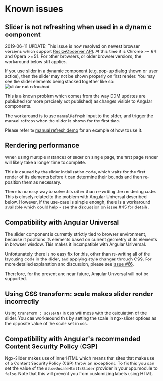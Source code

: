 # Known issues

## Slider is not refreshing when used in a dynamic component

2019-06-11 UPDATE: This issue is now resolved on newest browser versions which support [ResizeObserver API](https://developer.mozilla.org/en-US/docs/Web/API/ResizeObserver). At this time it is Chrome >= 64 and Opera >= 51. For other browsers, or older browser versions, the workaround below still applies.

If you use slider in a dynamic component (e.g. pop-up dialog shown on user action), then the slider may not be shown properly on first render. You may see the slider elements being stacked together like so:
![slider not refreshed](https://raw.githubusercontent.com/angular-slider/ngx-slider/master/assets/slider-not-refreshed.png)

This is a known problem which comes from the way DOM updates are published (or more precisely not published) as changes visible to Angular components.

The workaround is to use `manualRefresh` input to the slider, and trigger the manual refresh when the slider is shown for the first time.

Please refer to [manual refresh demo](https://angular-slider.github.io/ngx-slider/demos#manual-refresh-slider) for an example of how to use it.

## Rendering performance

When using multiple instances of slider on single page, the first page render will likely take a longer time to complete.

This is caused by the slider initialisation code, which waits for the first render of its elements before it can determine their bounds and then re-position them as necessary.

There is no easy way to solve this other than re-writing the rendering code. This is closely related to the problem with Angular Universal described below. However, if the use-case is simple enough, there is a workaround available which could help - see the discussion on [issue #45](https://github.com/angular-slider/ngx-slider/issues/45) for details.

## Compatibility with Angular Universal

The slider component is currently strictly tied to browser environment, because it positions its elements based on current geometry of its elements in browser window. This makes it incompatible with Angular Universal.

Unfortunately, there is no easy fix for this, other than re-writing all of the layouting code in the slider, and applying style changes through CSS. For more detailed explanation and discussion, please see [issue #66](https://github.com/angular-slider/ngx-slider/issues/66).

Therefore, for the present and near future, Angular Universal will not be supported.

## Using CSS transform: scale makes slider render incorrectly 

Using `transform : scale(N)` in css will mess with the calculation of the slider. You can workaround this by setting the scale in ngx-slider options as the opposite value of the scale set in css.

## Compatibility with Angular's recommended Content Security Policy (CSP)

Ngx-Slider makes use of innerHTML which means that sites that make use of a Content Security Policy (CSP) throw an exceptions. To fix this you can set the value of the `AllowUnsafeHtmlInSlider` provider in your app.module to `false`. Note that this will prevent you from customizing labels using HTML.